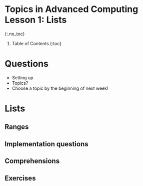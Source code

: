 # Topics in Advanced Computing Lesson 1: Lists
{:.no_toc}

1. Table of Contents
{:toc}

# Questions

* Setting up
* Topics?
* Choose a topic by the beginning of next week!

# Lists

## Ranges

## Implementation questions

## Comprehensions

## Exercises
